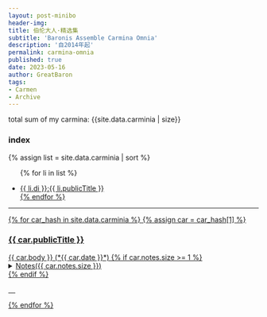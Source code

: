 ```yaml
---
layout: post-minibo
header-img: 
title: 伯伦大人·精选集
subtitle: 'Baronis Assemble Carmina Omnia'
description: '自2014年起'
permalink: carmina-omnia
published: true
date: 2023-05-16
author: GreatBaron
tags:
- Carmen
- Archive
---
```


total sum of my carmina: {{site.data.carminia | size}}

### index

{% assign list = site.data.carminia | sort %}<ul>
{% for li in list %}
<li><a href="#{{- li.id -}}">{{ li.di }}:{{ li.publicTitle }}</li>{% endfor %}</ul>

---

{% for car_hash in site.data.carminia %}
{% assign car = car_hash[1] %}
<h3 id="{{ car.id }}">{{ car.publicTitle }}</h3>
{{ car.body }}  
(*{{ car.date }}*)
{% if car.notes.size >= 1 %}
<details>
<summary>Notes({{ car.notes.size }})</summary>
<ol>
{% for nt in car.notes  %}
<li>{{ nt }}</li>
{% endfor %}
</ol>
</details>{% endif %}
<!--
{{ car.log }}
-->
<p>&emsp;</p>
{% endfor %}
